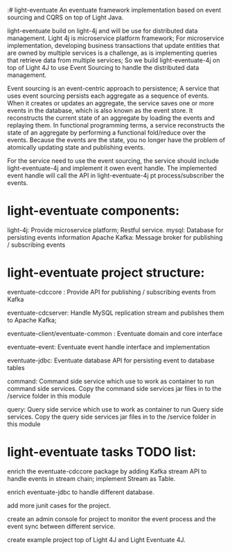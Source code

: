 :# light-eventuate
An eventuate framework implementation based on event sourcing and CQRS on top of Light Java. 

light-eventuate build on light-4j and will be use for distributed data management. Light 4j 
is microservice platform framework; For microservice implementation, developing business 
transactions that update entities that are owned by multiple services is a challenge, as is 
implementing queries that retrieve data from multiple services;
So we build light-eventuate-4j on top of Light 4J to use Event Sourcing to handle the 
distributed data management.

Event sourcing is an event-centric approach to persistence; A service that uses event 
sourcing persists each aggregate as a sequence of events. When it creates or updates an 
aggregate, the service saves one or more events in the database, which is also known as 
the event store. It reconstructs the current state of an aggregate by loading the events 
and replaying them. In functional programming terms, a service reconstructs the state of 
an aggregate by performing a functional fold/reduce over the events. Because the events 
are the state, you no longer have the problem of atomically updating state and publishing 
events.

For the service need to use the event sourcing, the service should include light-eventuate-4j 
and implement it owen event handle. The implemented event handle will  call the API in 
light-eventuate-4j pt process/subscriber the events.


# light-eventuate components:

light-4j:      Provide microservice platform; Restful service.
mysql:         Database for persisting events information
Apache Kafka:  Message broker for publishing / subscribing  events


# light-eventuate project structure:

eventuate-cdccore :                    Provide API for publishing / subscribing  events from Kafka

eventuate-cdcserver:                   Handle MySQL replication stream and publishes them to Apache Kafka;

eventuate-client/eventuate-common :    Eventuate domain and core interface

eventuate-event:                       Eventuate event handle interface and implementation

eventuate-jdbc:                        Eventuate database API for persisting event to database tables

command:                               Command side service which use to work as container to  run command side services. Copy the command side services jar files in to the /service folder in this module

query:                                 Query side service which use to work as container to  run Query side services. Copy the query side services jar files in to the /service folder in this module


# light-eventuate tasks TODO list:

enrich the eventuate-cdccore package by adding Kafka stream API to handle events in stream 
chain; implement Stream as Table.

enrich eventuate-jdbc to handle different database.

add more junit cases for the project.

create an admin console for project to monitor the event process and the event sync between different service.

create example project  top of Light 4J and Light Eventuate 4J.




